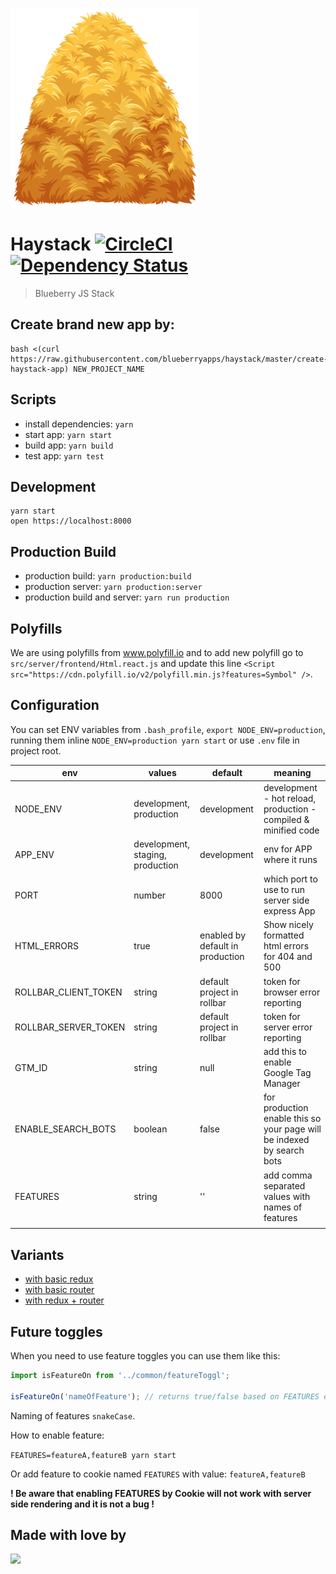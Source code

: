 ![Haystack](https://github.com/blueberryapps/haystack/blob/master/docs/haystack_logo.png?raw=true)
# Haystack [![CircleCI](https://circleci.com/gh/blueberryapps/haystack/tree/master.svg?style=svg&circle-token=e5efa5dbeb9c1f6c9f3bab2a2e7602d625055e31)](https://circleci.com/gh/blueberryapps/haystack/tree/master) [![Dependency Status](https://dependencyci.com/github/blueberryapps/haystack/badge)](https://dependencyci.com/github/blueberryapps/haystack)

> Blueberry JS Stack

## Create brand new app by:
```
bash <(curl https://raw.githubusercontent.com/blueberryapps/haystack/master/create-haystack-app) NEW_PROJECT_NAME
```

## Scripts

- install dependencies: `yarn`
- start app: `yarn start`
- build app: `yarn build`
- test app: `yarn test`

## Development

```
yarn start
open https://localhost:8000
```

## Production Build
- production build: `yarn production:build`
- production server: `yarn production:server`
- production build and server: `yarn run production`

## Polyfills

We are using polyfills from www.polyfill.io and to add new polyfill go to
`src/server/frontend/Html.react.js` and update this line
`<Script src="https://cdn.polyfill.io/v2/polyfill.min.js?features=Symbol" />`.

## Configuration

You can set ENV variables from `.bash_profile`, `export NODE_ENV=production`, running them inline `NODE_ENV=production yarn start` or use `.env` file in project root.

| env | values | default | meaning |
|-----|--------|---------|---------|
| NODE_ENV | development, production | development  | development - hot reload, production - compiled & minified code |
| APP_ENV | development, staging, production | development | env for APP where it runs |
| PORT | number | 8000 | which port to use to run server side express App |
| HTML_ERRORS | true | enabled by default in production | Show nicely formatted html errors for 404 and 500 |
| ROLLBAR_CLIENT_TOKEN | string | default project in rollbar | token for browser error reporting |
| ROLLBAR_SERVER_TOKEN | string | default project in rollbar | token for server error reporting |
| GTM_ID | string | null | add this to enable Google Tag Manager |
| ENABLE_SEARCH_BOTS | boolean | false | for production enable this so your page will be indexed by search bots |
| FEATURES | string | '' | add comma separated values with names of features |
| | | | |

## Variants

* [with basic redux](https://github.com/blueberryapps/haystack/tree/redux)
* [with basic router](https://github.com/blueberryapps/haystack/tree/router)
* [with redux + router](https://github.com/blueberryapps/haystack/tree/redux-router)

## Future toggles

When you need to use feature toggles you can use them like this:

```javascript
import isFeatureOn from '../common/featureToggl';

isFeatureOn('nameOfFeature'); // returns true/false based on FEATURES enabled
```

Naming of features `snakeCase`.

How to enable feature:

`FEATURES=featureA,featureB yarn start`

Or add feature to cookie named `FEATURES` with value: `featureA,featureB`

**! Be aware that enabling FEATURES by Cookie will not work with server side rendering and it is not a bug !**

## Made with love by
[![](https://camo.githubusercontent.com/d88ee6842f3ff2be96d11488aa0d878793aa67cd/68747470733a2f2f7777772e676f6f676c652e636f6d2f612f626c75656265727279617070732e636f6d2f696d616765732f6c6f676f2e676966)](https://www.blueberry.io)
